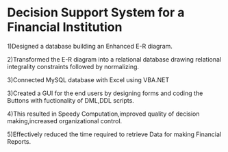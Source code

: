 # Decision Support System for a Financial Institution
<p>1)Designed a database building an Enhanced E-R diagram.
<p>2)Transformed the E-R diagram into a relational database drawing relational integrality constraints followed by normalizing.
<p>3)Connected MySQL database with Excel using VBA.NET
<p>3)Created a GUI for the end users by designing forms and coding the Buttons with fuctionality of DML,DDL scripts.
<p>4)This resulted in Speedy Computation,improved quality of decision making,increased organizational control.
<p>5)Effectively reduced the time required to retrieve Data for making Financial Reports.

